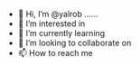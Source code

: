 - 👋 Hi, I’m @yalrob ......
- 👀 I’m interested in 
- 🌱 I’m currently learning
- 💞️ I’m looking to collaborate on 
- 📫 How to reach me 

<!---
yalrob/yalrob is a ✨ special ✨ repository because its `README.md` (this file) appears on your GitHub profile.
You can click the Preview link to take a look at your changes.
--->
